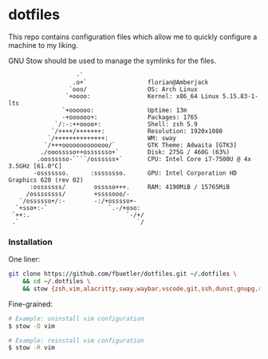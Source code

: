 # dotfiles

This repo contains configuration files which allow me to quickly configure a machine to my liking.

GNU Stow should be used to manage the symlinks for the files.

<!-- screenfetch -w  -->
```plain
                   -`
                  .o+`                 florian@Amberjack
                 `ooo/                 OS: Arch Linux
                `+oooo:                Kernel: x86_64 Linux 5.15.83-1-lts
               `+oooooo:               Uptime: 13m
               -+oooooo+:              Packages: 1765
             `/:-:++oooo+:             Shell: zsh 5.9
            `/++++/+++++++:            Resolution: 1920x1080
           `/++++++++++++++:           WM: sway
          `/+++ooooooooooooo/`         GTK Theme: Adwaita [GTK3]
         ./ooosssso++osssssso+`        Disk: 275G / 460G (63%)
        .oossssso-````/ossssss+`       CPU: Intel Core i7-7500U @ 4x 3.5GHz [61.0°C]
       -osssssso.      :ssssssso.      GPU: Intel Corporation HD Graphics 620 (rev 02)
      :osssssss/        osssso+++.     RAM: 4190MiB / 15765MiB
     /ossssssss/        +ssssooo/-
   `/ossssso+/:-        -:/+osssso+-
  `+sso+:-`                 `.-/+oso:
 `++:.                           `-/+/
 .`                                 `/
```

### Installation

One liner:

```sh
git clone https://github.com/fbuetler/dotfiles.git ~/.dotfiles \
    && cd ~/.dotfiles \
    && stow {zsh,vim,alacritty,sway,waybar,vscode,git,ssh,dunst,gnupg,ranger,scripts}
```

Fine-grained:

```sh
# Example: uninstall vim configuration
$ stow -D vim

# Example: reinstall vim configuration
$ stow -R vim
```
